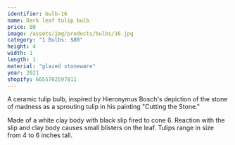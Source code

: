 ```yaml
---
identifier: bulb-16
name: Dark leaf tulip bulb
price: 80
image: /assets/img/products/bulbs/16.jpg
category: "1 Bulbs: $80"
height: 4
width: 1
length: 1
material: "glazed stoneware"
year: 2021
shopify: 6655702597811
---
```


A ceramic tulip bulb, inspired by  Hieronymus Bosch's depiction of the stone of madness as a sprouting tulip in his painting "Cutting the Stone."

Made of a white clay body with black slip fired to cone 6. Reaction with the slip and clay body causes small blisters on the leaf. Tulips range in size from 4 to 6 inches tall.